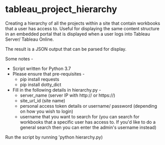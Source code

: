 # tableau_project_hierarchy
Creating a hierarchy of all the projects within a site that contain workbooks that a user has access to. Useful for displaying the same content structure in an embedded portal that is displayed when a user logs into Tableau Server/ Tableau Online.

The result is a JSON output that can be parsed for display.

Some notes -
* Script written for Python 3.7
* Please ensure that pre-requisites -
  * pip install requests
  * pip install dotty_dict
* Fill in the following details in hierarchy.py -
  * server_name (server IP with http:// or https://)
  * site_url_id (site name)
  * personal access token details or username/ password (depending on how you wish to login)
  * username that you want to search for (you can search for workbooks that a specific user has access to. If you'd like to do a general search then you can enter the admin's username instead)

Run the script by running 'python hierarchy.py)  
